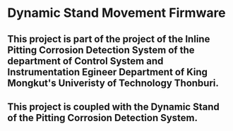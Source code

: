 # Dynamic Stand Movement Firmware

## This project is part of the project of the Inline Pitting Corrosion Detection System of the department of Control System and Instrumentation Egineer Department of King Mongkut's Univeristy of Technology Thonburi.

## This project is coupled with the Dynamic Stand of the Pitting Corrosion Detection System.

